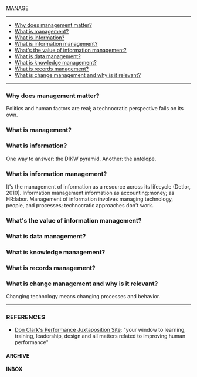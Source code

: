 #
MANAGE

<hr/>

- [Why does management matter?](#why-does-management-matter)
- [What is management?](#what-is-management)
- [What is information?](#what-is-information)
- [What is information management?](#what-is-information-management)
- [What's the value of information management?](#whats-the-value-of-information-management)
- [What is data management?](#what-is-data-management)
- [What is knowledge management?](#what-is-knowledge-management)
- [What is records management?](#what-is-record-management)
- [What is change management and why is it relevant?](#what-is-change-management-and-why-is-it-relevant)

<hr/>

### Why does management matter?

Politics and human factors are real; a technocratic perspective fails on its own.

### What is management?

### What is information?

One way to answer: the DIKW pyramid. Another: the antelope.

### What is information management?

It's the management of information as a resource across its lifecycle (Detlor, 2010). Information management:information as accounting:money; as HR:labor. Management of information involves managing technology, people, and processes; technocratic approaches don't work.

### What's the value of information management?

### What is data management?

### What is knowledge management?

### What is records management?

### What is change management and why is it relevant?

Changing technology means changing processes and behavior.

<hr/>

### REFERENCES

* [Don Clark's Performance Juxtaposition Site](http://www.nwlink.com/~donclark/index.html): "your window to learning, training, leadership, design and all matters related to improving human performance"

#### ARCHIVE

#### INBOX

